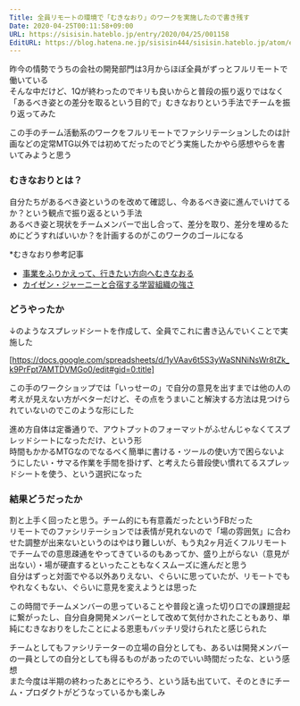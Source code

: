 ```yaml
---
Title: 全員リモートの環境で「むきなおり」のワークを実施したので書き残す
Date: 2020-04-25T00:11:58+09:00
URL: https://sisisin.hateblo.jp/entry/2020/04/25/001158
EditURL: https://blog.hatena.ne.jp/sisisin444/sisisin.hateblo.jp/atom/entry/26006613555698089
---
```


昨今の情勢でうちの会社の開発部門は3月からほぼ全員がずっとフルリモートで働いている  
そんな中だけど、1Qが終わったのでキリも良いからと普段の振り返りではなく「あるべき姿との差分を取るという目的で」むきなおりという手法でチームを振り返ってみた  
  
この手のチーム活動系のワークをフルリモートでファシリテーションしたのは計画などの定常MTG以外では初めてだったのでどう実施したかやら感想やらを書いてみようと思う  

### むきなおりとは？

自分たちがあるべき姿というのを改めて確認し、今あるべき姿に進んでいけてるか？という観点で振り返るという手法  
あるべき姿と現状をチームメンバーで出し合って、差分を取り、差分を埋めるためにどうすればいいか？を計画するのがこのワークのゴールになる  
  
*むきなおり参考記事

- [事業をふりかえって、行きたい方向へむきなおる](https://devtab.jp/entry/internal/18)
- [カイゼン・ジャーニーと合宿する学習組織の強さ](http://hirokts.hatenablog.jp/entry/2018/05/11/194015)

### どうやったか

↓のようなスプレッドシートを作成して、全員でこれに書き込んでいくことで実施した  
  
[https://docs.google.com/spreadsheets/d/1yVAav6t5S3yWaSNNiNsWr8tZk_k9PrFpt7AMTDVMGo0/edit#gid=0:title]
  
この手のワークショップでは「いっせーの」で自分の意見を出すまでは他の人の考えが見えない方がベターだけど、その点をうまいこと解決する方法は見つけられていないのでこのような形にした  
  
進め方自体は定番通りで、アウトプットのフォーマットがふせんじゃなくてスプレッドシートになっただけ、という形  
時間もかかるMTGなのでなるべく簡単に書ける・ツールの使い方で困らないようにしたい・サマる作業を手間を掛けず、と考えたら普段使い慣れてるスプレッドシートを使う、という選択になった  

### 結果どうだったか

割と上手く回ったと思う。チーム的にも有意義だったというFBだった  
リモートでのファシリテーションでは表情が見れないので「場の雰囲気」に合わせた調整が出来ないというのはやはり難しいが、もう丸2ヶ月近くフルリモートでチームでの意思疎通をやってきているのもあってか、盛り上がらない（意見が出ない）・場が硬直するといったこともなくスムーズに進んだと思う  
自分はずっと対面でやる以外ありえない、ぐらいに思っていたが、リモートでもやれなくもない、ぐらいに意見を変えようとは思った  
  
この時間でチームメンバーの思っていることや普段と違った切り口での課題提起に繋がったし、自分自身開発メンバーとして改めて気付かされたこともあり、単純にむきなおりをしたことによる恩恵もバッチリ受けられたと感じられた  
  
チームとしてもファシリテーターの立場の自分としても、あるいは開発メンバーの一員としての自分としても得るものがあったのでいい時間だったな、という感想  
また今度は半期の終わったあとにやろう、という話も出ていて、そのときにチーム・プロダクトがどうなっているかも楽しみ  
